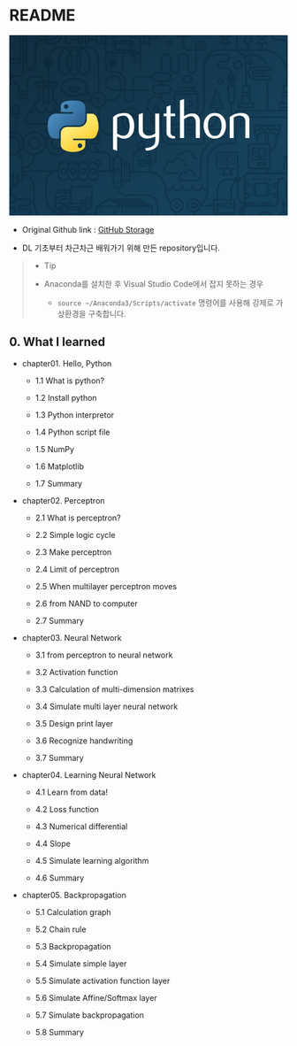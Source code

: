 # README

![thumb-course-phthon-basic](README.assets/thumb-course-phthon-basic-1573569963444.jpg)


- Original Github link : [GitHub Storage](https://github.com/WegraLee/deep-learning-from-scratch)

- DL 기초부터 차근차근 배워가기 위해 만든 repository입니다.

> - Tip
>
> - Anaconda를 설치한 후 Visual Studio Code에서 잡지 못하는 경우
>
>   - `source ~/Anaconda3/Scripts/activate` 명령어를 사용해 강제로 가상환경을 구축합니다.

## 0. What I learned

- chapter01. Hello, Python

    - 1.1 What is python?

    - 1.2 Install python

    - 1.3 Python interpretor

    - 1.4 Python script file

    - 1.5 NumPy

    - 1.6 Matplotlib

    - 1.7 Summary

- chapter02. Perceptron

    - 2.1 What is perceptron?

    - 2.2 Simple logic cycle

    - 2.3 Make perceptron

    - 2.4 Limit of perceptron

    - 2.5 When multilayer perceptron moves

    - 2.6 from NAND to computer

    - 2.7 Summary

- chapter03. Neural Network

    - 3.1 from perceptron to neural network

    - 3.2 Activation function

    - 3.3 Calculation of multi-dimension matrixes

    - 3.4 Simulate multi layer neural network

    - 3.5 Design print layer

    - 3.6 Recognize handwriting

    - 3.7 Summary

- chapter04. Learning Neural Network

    - 4.1 Learn from data!

    - 4.2 Loss function

    - 4.3 Numerical differential

    - 4.4 Slope

    - 4.5 Simulate learning algorithm

    - 4.6 Summary

- chapter05. Backpropagation

    - 5.1 Calculation graph

    - 5.2 Chain rule

    - 5.3 Backpropagation

    - 5.4 Simulate simple layer

    - 5.5 Simulate activation function layer

    - 5.6 Simulate Affine/Softmax layer

    - 5.7 Simulate backpropagation

    - 5.8 Summary
